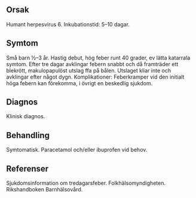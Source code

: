 ## Orsak

Humant herpesvirus 6. Inkubationstid: 5–10 dagar.

## Symtom

Små barn ½–3 år. Hastig debut, hög feber runt 40 grader, ev lätta katarrala symtom. Efter tre dagar avklingar febern snabbt och då framträder ett blekrött, makulopapulöst utslag ffa på bålen. Utslaget kliar inte och avklingar efter något dygn.
Komplikationer: Feberkramper vid den initialt höga febern kan förekomma, i övrigt en beskedlig sjukdom.

## Diagnos

Klinisk diagnos.

## Behandling

Symtomatisk. Paracetamol och/eller ibuprofen vid behov.

## Referenser

Sjukdomsinformation om tredagarsfeber. Folkhälsomyndigheten.
Rikshandboken Barnhälsovård.

